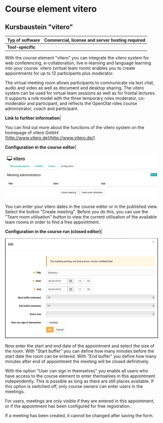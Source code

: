 # Course element vitero

## Kursbaustein "vitero"

 **Typ of software**|  Commercial, license and server hosting required  
---|---  
 **Tool-specific**|

With the course element "vitero" you can integrate the vitero system for web
conferencing, e-collaboration, live e-learning and language learning into your
course. vitero (virtual team room) enables you to create appointments for up
to 12 participants plus moderator.

The virtual meeting room allows participants to communicate via text chat,
audio and video as well as document and desktop sharing. The vitero system can
be used for virtual team sessions as well as for frontal lectures. It supports
a role model with the three temporary roles moderator, co-moderator and
participant, and reflects the OpenOlat roles course administrator, coach and
participant.  
  
 **Link to further information**|

You can find out more about the functions of the vitero system on the homepage
of vitero GmbH:  
[http://www.vitero.de](http://www.vitero.de/)  
  
 **Configuration in the course editor**|

![](assets/Vitero_EN.png)

You can enter your vitero dates in the course editor or in the published view.
Select the button "Create meeting". Before you do this, you can use the "Team
room utilisation" button to view the current utilisation of the available team
rooms in order to find a free appointment.  
  
 **Configuration in the course run (closed editor)**|

![](assets/Vitero_1_EN.png)

Now enter the start and end date of the appointment and select the size of the
room. With "Start buffer" you can define how many minutes before the start
date the room can be entered. With "End buffer" you define how many minutes
after end of appointment the meeting will be closed definitively.

With the option "User can sign in themselves" you enable all users who have
access to the course element to enter themselves in this appointment
independently. This is possible as long as there are still places available.
If this option is switched off, only course owners can enter users in the
meetings.

For users, meetings are only visible if they are entered in this appointment,
or if the appointment has been configured for free registration.

If a meeting has been created, it cannot be changed after saving the form.

